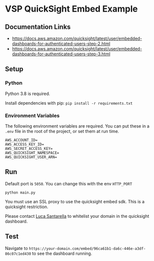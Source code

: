 # VSP QuickSight Embed Example

## Documentation Links

- https://docs.aws.amazon.com/quicksight/latest/user/embedded-dashboards-for-authenticated-users-step-2.html
- https://docs.aws.amazon.com/quicksight/latest/user/embedded-dashboards-for-authenticated-users-step-3.html

## Setup

### Python

Python 3.8 is required.

Install dependencies with pip: `pip install -r requirements.txt`

### Environment Variables

The following environment variables are required. You can put these in a `.env` file in the root of the project, or set
them at run time.

```dotenv
AWS_ACCOUNT_ID=
AWS_ACCESS_KEY_ID=
AWS_SECRET_ACCESS_KEY=
AWS_QUICKSIGHT_NAMESPACE=
AWS_QUICKSIGHT_USER_ARN=
```

## Run

Default port is `5050`. You can change this with the env `HTTP_PORT`

`python main.py`

You must use an SSL proxy to use the quicksight embed sdk. This is a quicksight restriction.

Please contact [Luca Santarella]('mailto:luca.santarella@lmsgrp.com') to whitelist your domain in the quicksight
dashboard.

## Test

Navigate to `https://your-domain.com/embed/96ca61b1-da6c-446e-a3df-86c07c1ed430` to see the dashboard running.